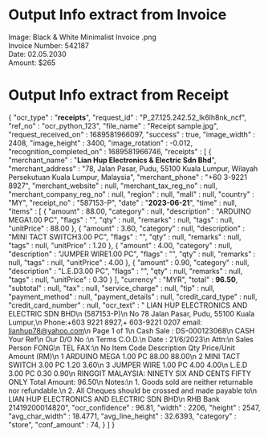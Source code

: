 # Output Info extract from Invoice
Image: Black & White Minimalist Invoice .png                                                  
Invoice Number: 542187                                                    
Date: 02.05.2030                                                    
Amount: $265

# Output Info extract from Receipt
{
  "ocr_type" : "**receipts**",
  "request_id" : "P_27.125.242.52_lk6lh8nk_ncf",
  "ref_no" : "ocr_python_123",
  "file_name" : "Receipt sample.jpg",
  "request_received_on" : 1689581966097,
  "success" : true,
  "image_width" : 2408,
  "image_height" : 3400,
  "image_rotation" : -0.012,
  "recognition_completed_on" : 1689581966746,
  "receipts" : [ {
    "merchant_name" : "**Lian Hup Electronics & Electric Sdn Bhd**",
    "merchant_address" : "78, Jalan Pasar, Pudu, 55100 Kuala Lumpur, Wilayah Persekutuan Kuala Lumpur, Malaysia",
    "merchant_phone" : "+60 3-9221 8927",
    "merchant_website" : null,
    "merchant_tax_reg_no" : null,
    "merchant_company_reg_no" : null,
    "region" : null,
    "mall" : null,
    "country" : "MY",
    "receipt_no" : "587153-P",
    "date" : "**2023-06-21**",
    "time" : null,
    "items" : [ {
      "amount" : 88.00,
      "category" : null,
      "description" : "ARDUINO MEGA1.00 PC",
      "flags" : "",
      "qty" : null,
      "remarks" : null,
      "tags" : null,
      "unitPrice" : 88.00
    }, {
      "amount" : 3.60,
      "category" : null,
      "description" : "MINI TACT SWITCH3.00 PC",
      "flags" : "",
      "qty" : null,
      "remarks" : null,
      "tags" : null,
      "unitPrice" : 1.20
    }, {
      "amount" : 4.00,
      "category" : null,
      "description" : "JUMPER WIRE1.00 PC",
      "flags" : "",
      "qty" : null,
      "remarks" : null,
      "tags" : null,
      "unitPrice" : 4.00
    }, {
      "amount" : 0.90,
      "category" : null,
      "description" : "L.E.D3.00 PC",
      "flags" : "",
      "qty" : null,
      "remarks" : null,
      "tags" : null,
      "unitPrice" : 0.30
    } ],
    "currency" : "MYR",
    "total" : **96.50**,
    "subtotal" : null,
    "tax" : null,
    "service_charge" : null,
    "tip" : null,
    "payment_method" : null,
    "payment_details" : null,
    "credit_card_type" : null,
    "credit_card_number" : null,
    "ocr_text" : "                  LIAN HUP ELECTRONICS AND ELECTRIC SDN BHD\n                 (587153-P)\n                 No 78 Jalan Pasar, Pudu, 55100 Kuala Lumpur,\n                  Phone:+603 9221 8927,+ 603-9221 0207 email: lianhup78@yahoo.com\n                                                                                                   Page        1 of 1\n                                                                        Cash Sale      : DS-000123068\n     CASH                                                              Your Ref\n                                                                       Our D/O No      :\n                                                                       Terms            C.O.D.\n                                                                        Date           : 21/6/2023\n     Attn:\n                                                                       Sales Person     FONG\n     TEL                            FAX:\n    No Item Code         Description                                       Qty       Price/Unit      Amount (RM)\n      1                  ARDUINO MEGA                                     1.00 PC       88.00              88.00\n      2                  MINI TACT SWITCH                                 3.00 PC        1.20               3.60\n      3                  JUMPER WIRE                                      1.00 PC        4.00               4.00\n                         L.E.D                                            3.00 PC        0.30               0.90\n RINGGIT MALAYSIA: NINETY SIX AND CENTS FIFTY ONLY                        Total Amount:                  96.50\n Notes:\n 1. Goods sold are neither returnable nor refundable.\n 2. All Cheques should be crossed and made payable to\n   LIAN HUP ELECTRONICS AND ELECTRIC SDN BHD\n   RHB Bank 21419200014820",
    "ocr_confidence" : 96.81,
    "width" : 2206,
    "height" : 2547,
    "avg_char_width" : 18.4771,
    "avg_line_height" : 32.6393,
    "category" : "store",
    "conf_amount" : 74,
  } ]
}


